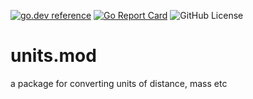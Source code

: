 <!-- Code generated by mkbadge; DO NOT EDIT. START -->
[![go.dev reference](https://img.shields.io/badge/go.dev-reference-green?logo=go)](https://pkg.go.dev/mod/github.com/nickwells/units.mod)
[![Go Report Card](https://goreportcard.com/badge/github.com/nickwells/units.mod)](https://goreportcard.com/report/github.com/nickwells/units.mod)
![GitHub License](https://img.shields.io/github/license/nickwells/units.mod)
<!-- Code generated by mkbadge; DO NOT EDIT. END -->
# units.mod
a package for converting units of distance, mass etc
